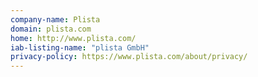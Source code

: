 ```yaml
---
company-name: Plista
domain: plista.com
home: http://www.plista.com/
iab-listing-name: "plista GmbH"
privacy-policy: https://www.plista.com/about/privacy/
---
```




